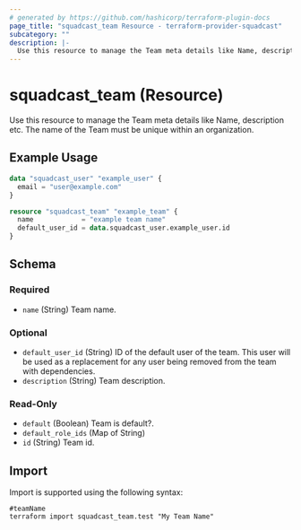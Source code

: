 ```yaml
---
# generated by https://github.com/hashicorp/terraform-plugin-docs
page_title: "squadcast_team Resource - terraform-provider-squadcast"
subcategory: ""
description: |-
  Use this resource to manage the Team meta details like Name, description etc. The name of the Team must be unique within an organization.
---
```


# squadcast_team (Resource)

Use this resource to manage the Team meta details like Name, description etc. The name of the Team must be unique within an organization.

## Example Usage

```terraform
data "squadcast_user" "example_user" {
  email = "user@example.com"
}

resource "squadcast_team" "example_team" {
  name            = "example team name"
  default_user_id = data.squadcast_user.example_user.id
}
```

<!-- schema generated by tfplugindocs -->
## Schema

### Required

- `name` (String) Team name.

### Optional

- `default_user_id` (String) ID of the default user of the team. This user will be used as a replacement for any user being removed from the team with dependencies.
- `description` (String) Team description.

### Read-Only

- `default` (Boolean) Team is default?.
- `default_role_ids` (Map of String)
- `id` (String) Team id.

## Import

Import is supported using the following syntax:

```shell
#teamName
terraform import squadcast_team.test "My Team Name"
```
